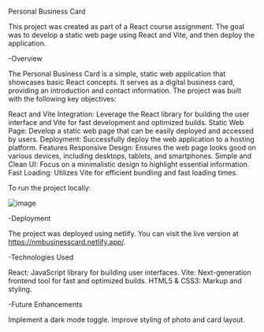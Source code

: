 Personal Business Card

This project was created as part of a React course assignment. The goal was to develop a static web page using React and Vite, and then deploy the application.

-Overview

The Personal Business Card is a simple, static web application that showcases basic React concepts. It serves as a digital business card, providing an introduction and contact information. The project was built with the following key objectives:

React and Vite Integration: Leverage the React library for building the user interface and Vite for fast development and optimized builds.
Static Web Page: Develop a static web page that can be easily deployed and accessed by users.
Deployment: Successfully deploy the web application to a hosting platform.
Features
Responsive Design: Ensures the web page looks good on various devices, including desktops, tablets, and smartphones.
Simple and Clean UI: Focus on a minimalistic design to highlight essential information.
Fast Loading: Utilizes Vite for efficient bundling and fast loading times.



To run the project locally:


![image](https://github.com/user-attachments/assets/83593178-4dc6-4686-972e-0c795061b4a9)




-Deployment

The project was deployed using netlify. You can visit the live version at https://nmbusinesscard.netlify.app/.



-Technologies Used

React: JavaScript library for building user interfaces.
Vite: Next-generation frontend tool for fast and optimized builds.
HTML5 & CSS3: Markup and styling.



-Future Enhancements

Implement a dark mode toggle.
Improve styling of photo and card layout.

